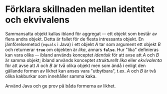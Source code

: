 # Förklara skillnaden mellan identitet och ekvivalens

Sammansatta objekt kallas ibland för aggregat -- ett objekt som
består av flera andra objekt. Detta är fallet för de flesta
intressanta objekt. En jämförelsemetod (<code>equals</code> i
Java) i ett objekt *A* tar som argument ett objekt *B* och
returnerar <code><b>true</b></code> om objekten är *lika*, annars
<code><b>false</b></code>. Hur "lika" definieras kan vara olika --
ibland används konceptet *identisk* för att avse att *A* och *B*
är samma objekt; ibland används konceptet *strukturellt lika*
eller *ekvivalenta* för att avse att *A* och *B* är två olika
objekt men som ändå i enligt den gällande formen av likhet kan
anses vara "utbytbara", t.ex. *A* och *B* är två olika kakburkar
som innehåller samma kaka.

Använd Java och ge prov på båda formerna av likhet.


